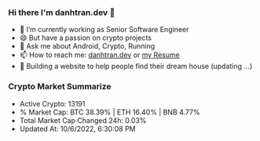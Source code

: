 ### Hi there I'm danhtran.dev 👋

- 🔭 I’m currently working as Senior Software Engineer
- 😄 But have a passion on crypto projects
- 💬 Ask me about Android, Crypto, Running 
- 📫 How to reach me: <a href="https://danhtran.dev" target="_blank">danhtran.dev</a> or <a href="Developer-Resume.pdf" target="_blank">my Resume</a>
- 🌱 Building a website to help people find their dream house (updating ...)

### Crypto Market Summarize
- Active Crypto: 13191
- % Market Cap: BTC 38.39% | ETH 16.40% | BNB 4.77%
- Total Market Cap Changed 24h: 0.03%
- Updated At: 10/6/2022, 6:30:08 PM
